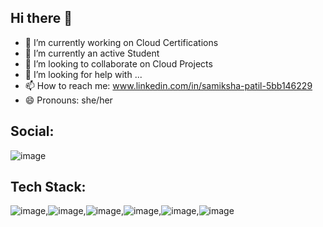 ## Hi there 👋
- 🔭 I’m currently working on Cloud Certifications
- 🌱 I’m currently an active Student
- 👯 I’m looking to collaborate on Cloud Projects
- 🤔 I’m looking for help with ...
- 📫 How to reach me: www.linkedin.com/in/samiksha-patil-5bb146229
- 😄 Pronouns: she/her


## Social:
![image](https://github.com/samikshapatil07/samikshapatil07/assets/113429203/6c451e85-8c3b-4f4e-a5cd-afbfd0ce155b/https://linkedin.com/in/https://www.linkedin.com/in/ayushpandeycris/)


## Tech Stack:
![image](https://github.com/samikshapatil07/samikshapatil07/assets/113429203/c7b67a8c-6ef6-4015-80b3-eb5acde1a8ac),![image](https://github.com/samikshapatil07/samikshapatil07/assets/113429203/7ac141d3-b2b9-43c3-99fa-23cffe2b2e3b),![image](https://github.com/samikshapatil07/samikshapatil07/assets/113429203/c3a13c70-cba4-42ab-aa3d-b5cec40126d6),![image](https://github.com/samikshapatil07/samikshapatil07/assets/113429203/39eed97f-c6ed-4cc2-b75b-9752cc01ccea),![image](https://github.com/samikshapatil07/samikshapatil07/assets/113429203/cb3506d2-d3f2-49b9-bd3c-4959ee56a9f6),![image](https://github.com/samikshapatil07/samikshapatil07/assets/113429203/ca0c9639-01b4-412e-980c-47a28264cf59)






